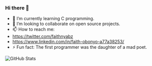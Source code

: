 ### Hi there 👋

- 🌱 I’m currently learning C programming.
- 👯 I’m looking to collaborate on open source projects. 
- 📫 How to reach me: 
- https://twitter.com/faithnyabz
- https://www.linkedin.com/in/faith-obonyo-a77a38253/
- ⚡ Fun fact: The first programmer was the daughter of a mad poet.

![GitHub Stats](https://github-readme-stats.vercel.app/api?username=Obony&theme=radical)
